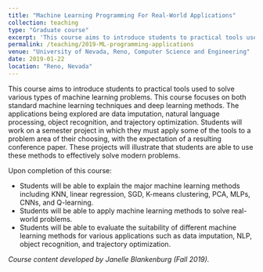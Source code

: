 ```yaml
---
title: "Machine Learning Programming For Real-World Applications"
collection: teaching
type: "Graduate course"
excerpt: 'This course aims to introduce students to practical tools used to solve various types of machine learning problems. This course focuses on both standard machine learning techniques and deep learning methods. The applications being explored are data imputation, natural language processing, object recognition, and trajectory optimization. Students will work on a semester project in which they must apply some of the tools to a problem area of their choosing, with the expectation of a resulting conference paper. These projects will illustrate that students are able to use these methods to effectively solve modern problems.'
permalink: /teaching/2019-ML-programming-applications
venue: "University of Nevada, Reno, Computer Science and Engineering"
date: 2019-01-22
location: "Reno, Nevada"
---
```


This course aims to introduce students to practical tools used to solve various types of machine learning problems. This course focuses on both standard machine learning techniques and deep learning methods. The applications being explored are data imputation, natural language processing, object recognition, and trajectory optimization. Students will work on a semester project in which they must apply some of the tools to a problem area of their choosing, with the expectation of a resulting conference paper. These projects will illustrate that students are able to use these methods to effectively solve modern problems.

Upon completion of this course: 
* Students will be able to explain the major machine learning methods including KNN, linear regression, SGD, K-means clustering, PCA, MLPs, CNNs, and Q-learning.
* Students will be able to apply machine learning methods to solve real-world problems.
* Students will be able to evaluate the suitability of different machine learning methods for various applications such as data imputation, NLP, object recognition, and trajectory optimization.

_Course content developed by Janelle Blankenburg (Fall 2019)._
